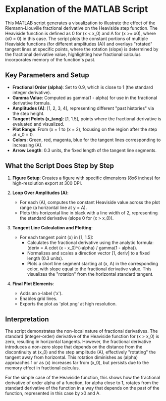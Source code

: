 # Explanation of the MATLAB Script

This MATLAB script generates a visualization to illustrate the effect of the Riemann-Liouville fractional derivative on the Heaviside step function. The Heaviside function is defined as 0 for (x < x_0) and A for (x >= x0), where (x0 = 0) in this case. The script plots the constant portions of multiple Heaviside functions (for different amplitudes \(A\)) and overlays "rotated" tangent lines at specific points, where the rotation (slope) is determined by the fractional derivative value, highlighting how fractional calculus incorporates memory of the function's past.

## Key Parameters and Setup
- **Fractional Order (alpha)**: Set to 0.9, which is close to 1 (the standard integer derivative).
- **Gamma Value**: Computed as gamma(1 - alpha) for use in the fractional derivative formula.
- **Amplitudes (A)**: [1, 2, 3, 4], representing different "past histories" via the step height.
- **Tangent Points (x_tang)**: [1, 1.5], points where the fractional derivative is evaluated and visualized.
- **Plot Range**: From (x = 1 to (x = 2), focusing on the region after the step at x_0 = 0.
- **Colors**: Green, red, magenta, blue for the tangent lines corresponding to increasing (A).
- **Arrow Length**: 0.3 units, the fixed length of the tangent line segments.

## What the Script Does Step by Step
1. **Figure Setup**: Creates a figure with specific dimensions (8x6 inches) for high-resolution export at 300 DPI.

2. **Loop Over Amplitudes \(A\)**:
   - For each (A), computes the constant Heaviside value across the plot range (a horizontal line at y = A).
   - Plots this horizontal line in black with a line width of 2, representing the standard derivative (slope 0 for (x > x_0)).

3. **Tangent Line Calculation and Plotting**:
   - For each tangent point \(x\) in [1, 1.5]:
     - Calculates the fractional derivative using the analytic formula: (deriv = A cdot (x - x_0)^{-alpha} / gamma(1 - alpha)).
     - Normalizes and scales a direction vector [1, deriv] to a fixed length (0.3 units).
     - Plots a short line segment starting at (x, A) in the corresponding color, with slope equal to the fractional derivative value. This visualizes the "rotation" from the horizontal standard tangent.

4. **Final Plot Elements**:
   - Adds an x-label ('x').
   - Enables grid lines.
   - Exports the plot as 'plot.png' at high resolution.

## Interpretation
The script demonstrates the non-local nature of fractional derivatives. The standard (integer-order) derivative of the Heaviside function for (x > x_0) is zero, resulting in horizontal tangents. However, the fractional derivative introduces a non-zero slope that depends on the distance from the discontinuity at (x_0) and the step amplitude (A), effectively "rotating" the tangent away from horizontal. This rotation diminishes as (alpha) approaches 1 or as (x) increases far from (x_0), but persists due to the memory effect in fractional calculus.

For the simple case of the Heaviside function, this shows how the fractional derivative of order alpha of a function, for alpha close to 1, rotates from the standard derivative of the function in a way that depends on the past of the function, represented in this case by x0 and A.